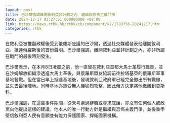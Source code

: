 ```yaml
---
layout: post
title: 巴沙爾強調離開敘利亞非計劃之內　繼續與恐怖主義鬥爭
date: 2024-12-17 03:27:51.000000000 +08:00
link: https://news.rthk.hk/rthk/ch/component/k2/1783756-20241217.htm
categories: rthk
---
```


在敘利亞被推翻政權後受到俄羅斯庇護的巴沙爾，透過社交媒體發表他離開敘利亞、抵達俄羅斯後的首份聲明。巴沙爾強調，離開敘利亞並非計劃之內，亦非所謂在戰鬥的最後時刻發生。

巴沙爾表示，在本月8日凌晨之前，他一直留在敘利亞首都大馬士革履行職責，並在沙姆解放組織滲透進大馬士革後，與俄羅斯盟友協調前往拉塔基亞的俄羅斯軍事基地督戰。但在當日早上抵達基地後，發現敘利亞政府軍已經完全撤出所有戰線，並失去最後陣地。同時基地亦遭受無人機猛烈攻擊，因此俄方決定將他撤離到莫斯科。 

巴沙爾強調，在這些事件期間，從未考慮過辭職或尋求庇護，亦沒有任何個人或政黨向他提出這樣的建議。他本人的唯一行動方針是繼續與恐怖主義鬥爭，並後重申堅信敘利亞人民有意願並有能力保護國家、捍衛國家機構。
